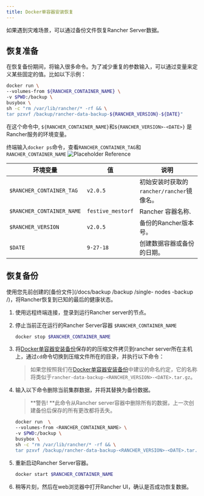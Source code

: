 ```yaml
---
title: Docker单容器安装恢复
---
```


如果遇到灾难场景，可以通过备份文件恢复Rancher Server数据。

## 恢复准备

在恢复备份期间，将输入很多命令。为了减少重复的参数输入，可以通过变量来定义某些固定的值。比如以下示例：

```bash
docker run \
--volumes-from ${RANCHER_CONTAINER_NAME} \
-v $PWD:/backup \
busybox \
sh -c "rm /var/lib/rancher/* -rf && \
tar pzxvf /backup/rancher-data-backup-${RANCHER_VERSION}-${DATE}"
```

在这个命令中, `${RANCHER_CONTAINER_NAME}`和`${RANCHER_VERSION>-<DATE>}` 是Rancher服务的环境变量。

终端输入`docker ps`命令，查看`RANCHER_CONTAINER_TAG`和`RANCHER_CONTAINER_NAME`
![Placeholder Reference](/img/rancher/placeholder-ref.png)

| 环境变量              | 值          | 说明                                             |
| ---------------------------- | ----------------- | --------------------------------------------------------- |
| `$RANCHER_CONTAINER_TAG` | `v2.0.5`          | 初始安装时获取的`rancher/rancher`镜像名。 |
| `$RANCHER_CONTAINER_NAME` | `festive_mestorf` | Rancher 容器名称.                 |
| `$RANCHER_VERSION`       | `v2.0.5`          | 备份的Rancher版本号。 |
| `$DATE`                  | `9-27-18`         | 创建数据容器或备份的日期。 |

## 恢复备份

使用您先前创建的[备份文件](/docs/backup /backup /single- nodes -backup /)，将Rancher恢复到已知的最后的健康状态。

1. 使用远程终端连接，登录到运行Rancher server的节点。

1. 停止当前正在运行的Rancher Server容器 `$RANCHER_CONTAINER_NAME`

   ```bash
   docker stop $RANCHER_CONTAINER_NAME
   ```

1. 将[Docker单容器安装备份](/docs/backups/backups/single-node-backups/)保存的的压缩文件拷贝到rancher server所在主机上，通过`cd`命令切换到压缩文件所在的目录，并执行以下命令：

   > 如果您按照我们在[Docker单容器安装备份](/docs/backups/backups/single-node-backups/)中建议的命名约定，它的名称将类似于`rancher-data-backup-<RANCHER_VERSION>-<DATE>.tar.gz`。

1. 输入以下命令删除当前集群数据，并将其替换为备份数据。

   > **警告! **此命令从Rancher server容器中删除所有的数据，上一次创建备份后保存的所有更改都将丢失。

   ```bash
   docker run  \
   --volumes-from <RANCHER_CONTAINER_NAME> \
   -v $PWD:/backup \
   busybox \
   sh -c "rm /var/lib/rancher/* -rf && \
   tar pzxvf /backup/rancher-data-backup-<RANCHER_VERSION>-<DATE>.tar.gz"
   ```

1. 重新启动Rancher Server容器。

   ```bash
   docker start $RANCHER_CONTAINER_NAME
   ```

1. 稍等片刻，然后在web浏览器中打开Rancher UI，确认是否成功恢复数据。
